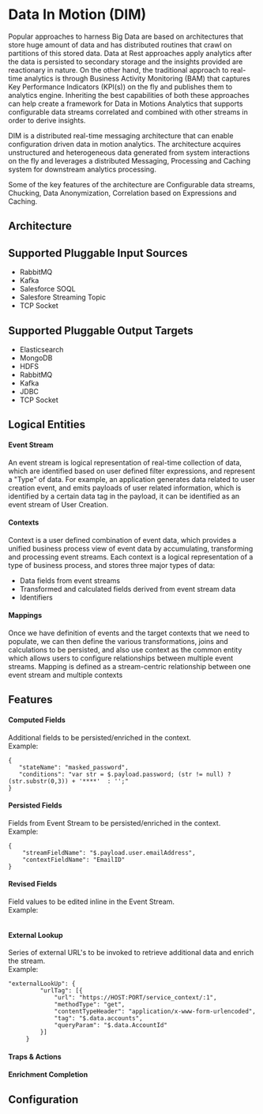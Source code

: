 # Data In Motion (DIM)
Popular approaches to harness Big Data are based on architectures that store huge amount of data and has distributed routines that crawl on partitions of this stored data.  Data at Rest approaches apply analytics after the data is persisted to secondary storage and the insights provided are reactionary in nature.  On the other hand, the traditional approach to real-time analytics is through Business Activity Monitoring (BAM) that captures Key Performance Indicators (KPI(s)) on the fly and publishes them to analytics engine.  Inheriting the best capabilities of both these approaches can help create a framework for Data in Motions Analytics that supports configurable data streams correlated and combined with other streams in order to derive insights. 

DIM is a distributed real-time messaging architecture that can enable configuration driven data in motion analytics. The architecture acquires unstructured and heterogeneous data generated from system interactions on the fly and leverages a distributed Messaging, Processing and Caching system for downstream analytics processing. 

Some of the key features of the architecture are Configurable data streams, Chucking, Data Anonymization, Correlation based on Expressions and Caching.

## Architecture

## Supported Pluggable Input Sources
- RabbitMQ 
- Kafka
- Salesforce SOQL
- Salesfore Streaming Topic 
- TCP Socket

## Supported Pluggable Output Targets
- Elasticsearch
- MongoDB
- HDFS
- RabbitMQ
- Kafka
- JDBC
- TCP Socket

## Logical Entities
#### Event Stream
  An event stream is logical representation of real-time collection of data, which are identified based on user defined filter expressions, and represent a "Type" of data. For example, an application generates data related to user creation event, and emits payloads of user related information, which is identified by a certain data tag in the payload, it can be identified as an event stream of User Creation.
   
#### Contexts
   Context is a user defined combination of event data, which provides a unified business process view of event data by accumulating, transforming and processing event streams. Each context is a logical representation of a type of business process, and stores three major types of data:
 -	Data fields from event streams
 - Transformed and calculated fields derived from event stream data
 - Identifiers

#### Mappings 
   Once we have definition of events and the target contexts that we need to populate, we can then define the various transformations, joins and calculations to be persisted, and also use context as the common entity which allows users to configure relationships between multiple event streams. Mapping is defined as a stream-centric relationship between one event stream and multiple contexts
   
## Features

#### Computed Fields
   Additional fields to be persisted/enriched in the context. <br>
   Example:
   ```
   {
      "stateName": "masked_password",
      "conditions": "var str = $.payload.password; (str != null) ? (str.substr(0,3)) + '****'  : '';"
   }
   ```
   
#### Persisted Fields
   Fields from Event Stream to be persisted/enriched in the context. <br>
   Example:
   ```
   {
       "streamFieldName": "$.payload.user.emailAddress",
       "contextFieldName": "EmailID"
   }
   ```
   
#### Revised Fields
   Field values to be edited inline in the Event Stream. <br> 
   Example:
   ```
   
   ```
   
#### External Lookup
   Series of external URL's to be invoked to retrieve additional data and enrich the stream. <br>
   Example:
   ```
   "externalLookUp": {
            "urlTag": [{
                "url": "https://HOST:PORT/service_context/:1",
                "methodType": "get",
                "contentTypeHeader": "application/x-www-form-urlencoded",
                "tag": "$.data.accounts",
                "queryParam": "$.data.AccountId"
            }]
        }
   ```
   
   
#### Traps & Actions
#### Enrichment Completion

## Configuration
